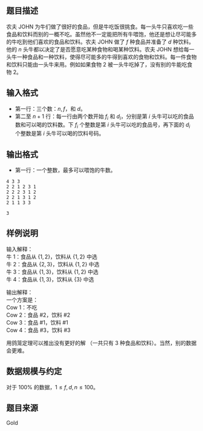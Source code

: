 ## 题目描述
农夫 JOHN 为牛们做了很好的食品，但是牛吃饭很挑食。每一头牛只喜欢吃一些食品和饮料而别的一概不吃。虽然他不一定能把所有牛喂饱，他还是想让尽可能多的牛吃到他们喜欢的食品和饮料。农夫 JOHN 做了 $f$ 种食品并准备了 $d$ 种饮料。他的 $n$ 头牛都以决定了是否愿意吃某种食物和喝某种饮料。农夫 JOHN 想给每一头牛一种食品和一种饮料，使得尽可能多的牛得到喜欢的食物和饮料。每一件食物和饮料只能由一头牛来用。例如如果食物 $2$ 被一头牛吃掉了，没有别的牛能吃食物 $2$。
## 输入格式
* 第一行：三个数：$n,f$，和 $d$。
* 第二至 $n+1$ 行：每一行由两个数开始 $f_i$ 和 $d_i$，分别是第 $i$ 头牛可以吃的食品数和可以喝的饮料数。下 $f_i$ 个整数是第 $i$ 头牛可以吃的食品号，再下面的 $d_i$ 个整数是第 $i$ 头牛可以喝的饮料号码。
## 输出格式
* 第一行：一个整数，最多可以喂饱的牛数。

```input1
4 3 3
2 2 1 2 3 1
2 2 2 3 1 2
2 2 1 3 1 2
2 1 1 3 3
```

```output1
3
```
## 样例说明
输入解释：  
牛 $1$：食品从 $\{1,2\}$，饮料从 $\{1,2\}$ 中选  
牛 $2$：食品从 $\{2,3\}$，饮料从 $\{1,2\}$ 中选  
牛 $3$：食品从 $\{1,3\}$，饮料从 $\{1,2\}$ 中选  
牛 $4$：食品从 $\{1,3\}$，饮料从 $\{3\}$ 中选

输出解释：  
一个方案是：  
Cow $1$：不吃  
Cow $2$：食品 $\#2$，饮料 $\#2$  
Cow $3$：食品 $\#1$，饮料 $\#1$  
Cow $4$：食品 $\#3$，饮料 $\#3$

用鸽笼定理可以推出没有更好的解 （一共只有 $3$ 种食品和饮料）。当然，别的数据会更难。
## 数据规模与约定
对于 $100\%$ 的数据，$1 \le f,d,n \le 100$。
## 题目来源
Gold